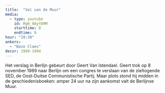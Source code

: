 ```yaml
---
title:  "Val van de Muur"
media:
  - type: youtube
    id: MgH_9AyYbMM
    starttime: 0
    endtime: 0
hour: "19:30"
ankers:
  - "Bavo Claes"
decor: 1989-1994
---
```


Het verslag in Berlijn gebeurt door Geert Van Istendael. Geert trok op 8 november 1989 naar Berlijn om een congres te verslaan van de zieltogende SED, de Oost-Duitse Communistische Partij. Maar plots stond hij midden in de geschiedenisboeken: amper 24 uur na zijn aankomst valt de Berlijnse Muur.

